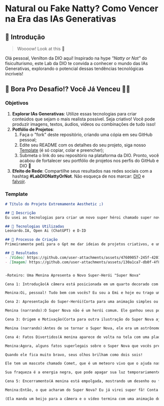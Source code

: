 # Natural ou Fake Natty? Como Vencer na Era das IAs Generativas

## 🚀 Introdução

> Woooow! Look at this 👀

Olá pessoal, Venilton da DIO aqui! Inspirado na hype _"Natty or Not"_ do fisiculturismo, este Lab da DIO te convida a conhecer o mundo das IAs Generativas, explorando o potencial dessas tendências tecnológicas incríveis!

## 🎯 Bora Pro Desafio!? Você Já Venceu 💪🤓

### Objetivos

1. **Explorar IAs Generativas**: Utilize essas tecnologias para criar conteúdos que sejam o mais realista possível. Seja criativo! Você pode produzir imagens, textos, áudios, vídeos ou combinações de tudo isso!
1. **Potfólio de Projetos**:
    1. Faça o "fork" deste repositório, criando uma cópia em seu GitHub pessoal;
    2. Edite seu README com os detalhes do seu projeto, siga nosso [Template](#template) (é só copiar, colar e preencher);
    3. Submeta o link do seu repositório na plataforma da DIO. Pronto, você acabou de fortalecer seu portfólio de projetos nos perfis do GitHub e DIO 🚀
1. **Efeito de Rede**: Compartilhe seus resultados nas redes sociais com a hashtag **#LabDIONattyOrNot**. Não esqueça de nos marcar: [DIO](https://www.linkedin.com/school/dio-makethechange) e [falvojr](https://www.linkedin.com/in/falvojr).

### Template

```markdown
# Título do Projeto Extremamente Aesthetic ;)

## 📒 Descrição
Eu usei as tecnologias para criar um novo super héroi chamado super nova, e uma menina que espalharia a noticia pelo seu canal no youtube

## 🤖 Tecnologias Utilizadas
Leonardo.IA, Open Ai (ChatGPT) e D-ID

## 🧐 Processo de Criação
Primeiramente pedi para o Gpt me dar ideias de projetos criativos, e uma ideias ele mensionou um cenario interestelar e outro de hérois e tive a ideia de fazer um novo super heroi com poderes de uma estrela, então coloquei no Leonardo.Ia a minha ideia para ele gerar uma imagem do mesmo, depois eu pedi pro Gpt fazer um roteiro para o video anunciando o hrio,e logo criei o video com D-ID de uma menina anunciando o novo super héroi. Porém nao consegui colocar o roteiro inteiro então vou disponibiliza-lo por aqui.

## 🚀 Resultados
- [Vídeo] https://github.com/user-attachments/assets/47609057-245f-4201-8712-c4f5b99504af
- [Imagem] https://github.com/user-attachments/assets/130a1ca7-db0f-4f8e-9d58-e1b36d1cdd36


-Roteiro: Uma Menina Apresenta o Novo Super-Herói "Super Nova"

Cena 1: Introdução(A câmera está posicionada em um quarto decorado com luzes de LED coloridas, pôsteres de heróis e uma prateleira cheia de action figures. A menina, empolgada, aparece na tela.)

Menina:Oi, pessoal! Tudo bem com vocês? Eu sou a Emi e hoje eu trago uma novidade que vai explodir a cabeça de todo mundo que AMA super-heróis como eu! Vocês estão prontos para conhecer o mais novo herói do pedaço? Ele é poderoso, brilhoso e... intergalático! Estou falando do Super Nova!

Cena 2: Apresentação do Super-Herói(Corta para uma animação simples ou imagens criadas sobre o personagem Super Nova.)

Menina (narrando):O Super Nova não é um herói comum. Ele ganhou seus poderes de uma estrela que estava prestes a explodir! Quando a energia da supernova entrou no corpo dele, ele se transformou em algo muito mais do que humano. Agora ele consegue manipular a luz, criar explosões poderosíssimas e até voar na velocidade da luz! Mas o mais legal é que ele também pode aquecer ou iluminar lugares sombrios com sua energia estelar. Ele é literalmente uma estrela em forma de herói! ✨

Cena 3: Origem e Motivação(Corta para outra ilustração do Super Nova ajudando pessoas.)

Menina (narrando):Antes de se tornar o Super Nova, ele era um astrônomo chamado Leon. Ele passou anos estudando as estrelas, mas nunca imaginou que se tornaria parte de uma delas! Agora, ele protege o nosso planeta de ameaças espaciais e também luta para manter o equilíbrio entre os mundos. O que eu mais gosto nele é que ele sempre usa seus poderes para ajudar as pessoas, mesmo que isso signifique se sacrificar. Ele nos ensina que mesmo uma pequena faísca pode iluminar a escuridão!

Cena 4: Fatos Divertidos(A menina aparece de volta na tela com uma plaquinha escrita "Curiosidades".)

Menina:Agora, alguns fatos superlegais sobre o Super Nova que vocês precisam saber:

Quando ele fica muito bravo, seus olhos brilham como dois sois!

Ele tem um mascote chamado Comet, que é um meteoro vivo que o ajuda nas missões.

Sua fraqueza é a energia negra, que pode apagar sua luz temporariamente.

Cena 5: Encerramento(A menina está empolgada, mostrando um desenho ou figura do Super Nova.)

Menina:Então, o que acharam do Super Nova? Eu já virei super fã! Conta aqui nos comentários qual poder dele vocês mais gostaram e se gostariam de ver mais heróis com temática espacial. E não esquece de curtir esse vídeo e se inscrever no canal, porque tem MUITO mais vindo por aí. Até a próxima, estrelas! Tchauuu!

(Ela manda um beijo para a câmera e o vídeo termina com uma animação do Super Nova voando pelo espaço.)

